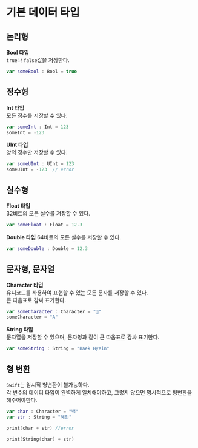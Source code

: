 # 기본 데이터 타입   

## 논리형
**Bool 타입**   
`true`나 `false`값을 저장한다.
```swift
var someBool : Bool = true
```   

## 정수형
**Int 타입**   
모든 정수를 저장할 수 있다.
```swift
var someInt : Int = 123   
someInt = -123
```    

**UInt 타입**   
양의 정수만 저장할 수 있다.
```swift
var someUInt : UInt = 123
someUInt = -123  // error
```

## 실수형
**Float 타입**  
32비트의 모든 실수를 저장할 수 있다.
```swift
var someFloat : Float = 12.3
``` 

**Double 타입**
64비트의 모든 실수를 저장할 수 있다.
```swift
var someDouble : Double = 12.3
```

## 문자형, 문자열
**Character 타입**   
유니코드를 사용하여 표현할 수 있는 모든 문자를 저장할 수 있다.  
큰 따옴표로 감싸 표기한다.
```swift
var someCharacter : Character = "🦄"
someCharacter = "A"
```

**String 타입**   
문자열을 저장할 수 있으며, 문자형과 같이 큰 따옴표로 감싸 표기한다.
```swift
var someString : String = "Baek Hyein"
```   

## 형 변환
`Swift`는 암시적 형변환이 불가능하다.  
각 변수의 데이터 타입이 완벽하게 일치해야하고, 그렇지 않으면 명시적으로 형변환을 해주어야한다.   
```swift
var char : Character = "백"
var str : String = "혜인"

print(char + str) //error

print(String(char) + str)
```



